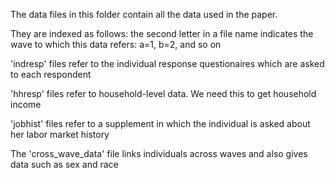 The data files in this folder contain all the data used in the paper.

They are indexed as follows: the second letter in a file name indicates the wave to which this data refers: a=1, b=2, and so on

'indresp' files refer to the individual response questionaires which are asked to each respondent

'hhresp' files refer to household-level data. We need this to get household income

'jobhist' files refer to a supplement in which the individual is asked about her labor market history

The 'cross_wave_data' file links individuals across waves and also gives data such as sex and race

